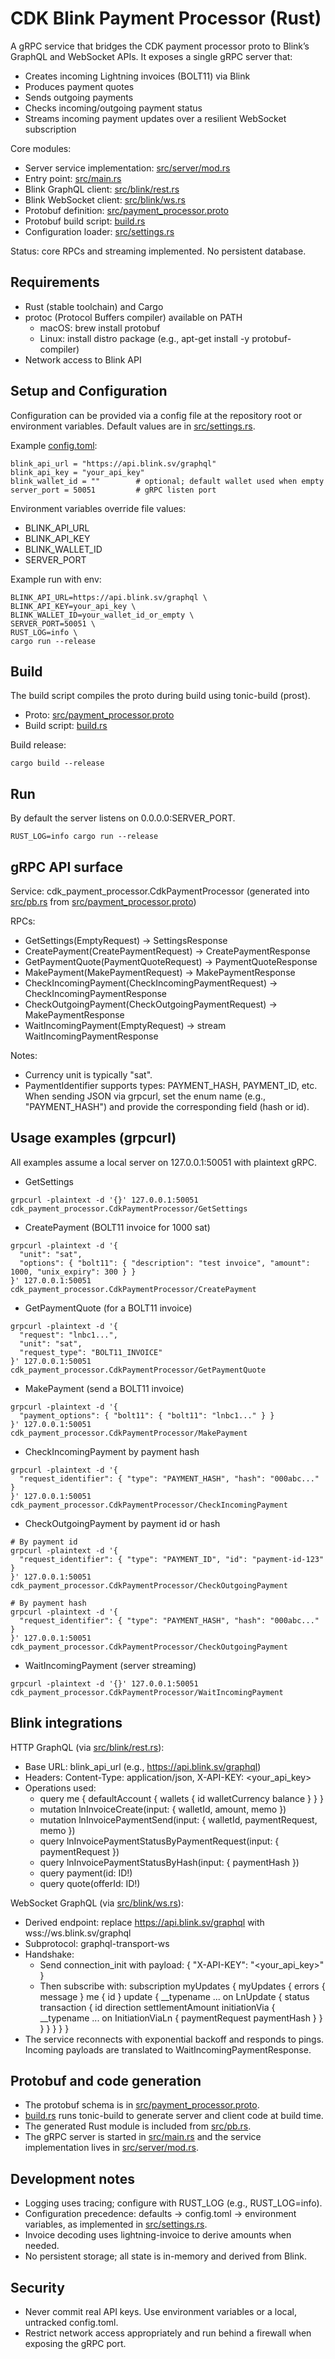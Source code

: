 # CDK Blink Payment Processor (Rust)

A gRPC service that bridges the CDK payment processor proto to Blink’s GraphQL and WebSocket APIs. It exposes a single gRPC server that:
- Creates incoming Lightning invoices (BOLT11) via Blink
- Produces payment quotes
- Sends outgoing payments
- Checks incoming/outgoing payment status
- Streams incoming payment updates over a resilient WebSocket subscription

Core modules:
- Server service implementation: [src/server/mod.rs](src/server/mod.rs)
- Entry point: [src/main.rs](src/main.rs)
- Blink GraphQL client: [src/blink/rest.rs](src/blink/rest.rs)
- Blink WebSocket client: [src/blink/ws.rs](src/blink/ws.rs)
- Protobuf definition: [src/payment_processor.proto](src/payment_processor.proto)
- Protobuf build script: [build.rs](build.rs)
- Configuration loader: [src/settings.rs](src/settings.rs)

Status: core RPCs and streaming implemented. No persistent database.

## Requirements

- Rust (stable toolchain) and Cargo
- protoc (Protocol Buffers compiler) available on PATH
  - macOS: brew install protobuf
  - Linux: install distro package (e.g., apt-get install -y protobuf-compiler)
- Network access to Blink API

## Setup and Configuration

Configuration can be provided via a config file at the repository root or environment variables. Default values are in [src/settings.rs](src/settings.rs).

Example [config.toml](config.toml):
```
blink_api_url = "https://api.blink.sv/graphql"
blink_api_key = "your_api_key"
blink_wallet_id = ""        # optional; default wallet used when empty
server_port = 50051         # gRPC listen port
```

Environment variables override file values:
- BLINK_API_URL
- BLINK_API_KEY
- BLINK_WALLET_ID
- SERVER_PORT

Example run with env:
```
BLINK_API_URL=https://api.blink.sv/graphql \
BLINK_API_KEY=your_api_key \
BLINK_WALLET_ID=your_wallet_id_or_empty \
SERVER_PORT=50051 \
RUST_LOG=info \
cargo run --release
```

## Build

The build script compiles the proto during build using tonic-build (prost).

- Proto: [src/payment_processor.proto](src/payment_processor.proto)
- Build script: [build.rs](build.rs)

Build release:
```
cargo build --release
```

## Run

By default the server listens on 0.0.0.0:SERVER_PORT.

```
RUST_LOG=info cargo run --release
```

## gRPC API surface

Service: cdk_payment_processor.CdkPaymentProcessor (generated into [src/pb.rs](src/pb.rs) from [src/payment_processor.proto](src/payment_processor.proto))

RPCs:
- GetSettings(EmptyRequest) -> SettingsResponse
- CreatePayment(CreatePaymentRequest) -> CreatePaymentResponse
- GetPaymentQuote(PaymentQuoteRequest) -> PaymentQuoteResponse
- MakePayment(MakePaymentRequest) -> MakePaymentResponse
- CheckIncomingPayment(CheckIncomingPaymentRequest) -> CheckIncomingPaymentResponse
- CheckOutgoingPayment(CheckOutgoingPaymentRequest) -> MakePaymentResponse
- WaitIncomingPayment(EmptyRequest) -> stream WaitIncomingPaymentResponse

Notes:
- Currency unit is typically "sat".
- PaymentIdentifier supports types: PAYMENT_HASH, PAYMENT_ID, etc. When sending JSON via grpcurl, set the enum name (e.g., "PAYMENT_HASH") and provide the corresponding field (hash or id).

## Usage examples (grpcurl)

All examples assume a local server on 127.0.0.1:50051 with plaintext gRPC.

- GetSettings
```
grpcurl -plaintext -d '{}' 127.0.0.1:50051 cdk_payment_processor.CdkPaymentProcessor/GetSettings
```

- CreatePayment (BOLT11 invoice for 1000 sat)
```
grpcurl -plaintext -d '{
  "unit": "sat",
  "options": { "bolt11": { "description": "test invoice", "amount": 1000, "unix_expiry": 300 } }
}' 127.0.0.1:50051 cdk_payment_processor.CdkPaymentProcessor/CreatePayment
```

- GetPaymentQuote (for a BOLT11 invoice)
```
grpcurl -plaintext -d '{
  "request": "lnbc1...",
  "unit": "sat",
  "request_type": "BOLT11_INVOICE"
}' 127.0.0.1:50051 cdk_payment_processor.CdkPaymentProcessor/GetPaymentQuote
```

- MakePayment (send a BOLT11 invoice)
```
grpcurl -plaintext -d '{
  "payment_options": { "bolt11": { "bolt11": "lnbc1..." } }
}' 127.0.0.1:50051 cdk_payment_processor.CdkPaymentProcessor/MakePayment
```

- CheckIncomingPayment by payment hash
```
grpcurl -plaintext -d '{
  "request_identifier": { "type": "PAYMENT_HASH", "hash": "000abc..." }
}' 127.0.0.1:50051 cdk_payment_processor.CdkPaymentProcessor/CheckIncomingPayment
```

- CheckOutgoingPayment by payment id or hash
```
# By payment id
grpcurl -plaintext -d '{
  "request_identifier": { "type": "PAYMENT_ID", "id": "payment-id-123" }
}' 127.0.0.1:50051 cdk_payment_processor.CdkPaymentProcessor/CheckOutgoingPayment

# By payment hash
grpcurl -plaintext -d '{
  "request_identifier": { "type": "PAYMENT_HASH", "hash": "000abc..." }
}' 127.0.0.1:50051 cdk_payment_processor.CdkPaymentProcessor/CheckOutgoingPayment
```

- WaitIncomingPayment (server streaming)
```
grpcurl -plaintext -d '{}' 127.0.0.1:50051 cdk_payment_processor.CdkPaymentProcessor/WaitIncomingPayment
```

## Blink integrations

HTTP GraphQL (via [src/blink/rest.rs](src/blink/rest.rs)):
- Base URL: blink_api_url (e.g., https://api.blink.sv/graphql)
- Headers: Content-Type: application/json, X-API-KEY: <your_api_key>
- Operations used:
  - query me { defaultAccount { wallets { id walletCurrency balance } } }
  - mutation lnInvoiceCreate(input: { walletId, amount, memo })
  - mutation lnInvoicePaymentSend(input: { walletId, paymentRequest, memo })
  - query lnInvoicePaymentStatusByPaymentRequest(input: { paymentRequest })
  - query lnInvoicePaymentStatusByHash(input: { paymentHash })
  - query payment(id: ID!)
  - query quote(offerId: ID!)

WebSocket GraphQL (via [src/blink/ws.rs](src/blink/ws.rs)):
- Derived endpoint: replace https://api.blink.sv/graphql with wss://ws.blink.sv/graphql
- Subprotocol: graphql-transport-ws
- Handshake:
  - Send connection_init with payload: { "X-API-KEY": "<your_api_key>" }
  - Then subscribe with: subscription myUpdates { myUpdates { errors { message } me { id } update { __typename ... on LnUpdate { status transaction { id direction settlementAmount initiationVia { __typename ... on InitiationViaLn { paymentRequest paymentHash } } } } } } }
- The service reconnects with exponential backoff and responds to pings. Incoming payloads are translated to WaitIncomingPaymentResponse.

## Protobuf and code generation

- The protobuf schema is in [src/payment_processor.proto](src/payment_processor.proto).
- [build.rs](build.rs) runs tonic-build to generate server and client code at build time.
- The generated Rust module is included from [src/pb.rs](src/pb.rs).
- The gRPC server is started in [src/main.rs](src/main.rs) and the service implementation lives in [src/server/mod.rs](src/server/mod.rs).

## Development notes

- Logging uses tracing; configure with RUST_LOG (e.g., RUST_LOG=info).
- Configuration precedence: defaults -> config.toml -> environment variables, as implemented in [src/settings.rs](src/settings.rs).
- Invoice decoding uses lightning-invoice to derive amounts when needed.
- No persistent storage; all state is in-memory and derived from Blink.

## Security

- Never commit real API keys. Use environment variables or a local, untracked config.toml.
- Restrict network access appropriately and run behind a firewall when exposing the gRPC port.
